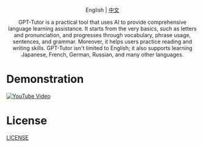<p align="center">
    <br> English | <a href="README-CN.md">中文</a>
</p>
<p align="center">
    GPT-Tutor is a practical tool that uses AI to provide comprehensive language learning assistance. It starts from the very basics, such as letters and pronunciation, and progresses through vocabulary, phrase usage, sentences, and grammar. Moreover, it helps users practice reading and writing skills. GPT-Tutor isn't limited to English; it also supports learning Japanese, French, German, Russian, and many other languages.
</p>

# Demonstration
[![YouTube Video](https://img.youtube.com/vi/Y7VQjG_OTUg/0.jpg)](https://www.youtube.com/watch?v=Y7VQjG_OTUg)


# License

[LICENSE](./LICENSE)


